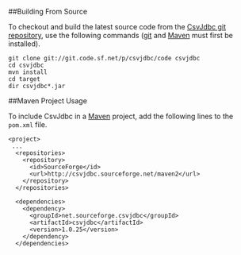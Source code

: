 ##Building From Source

To checkout and build the latest source code from the
[CsvJdbc git repository](http://sourceforge.net/p/csvjdbc/code/ci/master/tree/),
use the following commands ([git](http://git-scm.com/) and
[Maven](http://maven.apache.org/) must first be installed).

    git clone git://git.code.sf.net/p/csvjdbc/code csvjdbc
    cd csvjdbc
    mvn install
    cd target
    dir csvjdbc*.jar

##Maven Project Usage

To include CsvJdbc in a [Maven](http://maven.apache.org/) project,
add the following lines to the `pom.xml` file.

    <project>
     ...
      <repositories>
        <repository>
          <id>SourceForge</id>
          <url>http://csvjdbc.sourceforge.net/maven2</url>
        </repository>
      </repositories>
    
      <dependencies>
        <dependency>
          <groupId>net.sourceforge.csvjdbc</groupId>
          <artifactId>csvjdbc</artifactId>
          <version>1.0.25</version>
        </dependency>
      </dependencies>

